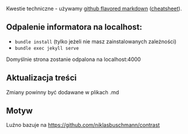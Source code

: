 Kwestie techniczne - używamy [github flavored markdown](https://help.github.com/articles/github-flavored-markdown/) ([cheatsheet](https://github.com/adam-p/markdown-here/wiki/Markdown-Cheatsheet)).

## Odpalenie informatora na localhost:

+ `bundle install` (tylko jeżeli nie masz zainstalowanych zależności)
+ `bundle exec jekyll serve`


Domyślnie strona zostanie odpalona na localhost:4000


## Aktualizacja treści

Zmiany powinny być dodawane w plikach .md

## Motyw
Luźno bazuje na https://github.com/niklasbuschmann/contrast
